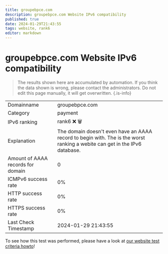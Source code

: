 ```yaml
---
title: groupebpce.com
description: groupebpce.com Website IPv6 compatibility
published: true
date: 2024-01-29T21:43:55
tags: website, rank6
editor: markdown
---
```


# groupebpce.com Website IPv6 compatibility

> The results shown here are accumulated by automation. If you think the data shown is wrong, please contact the administrators. 
> Do not edit this page manually, it will get overwritten.
{.is-info}


|   |   |
| - | - |
| Domainname | groupebpce.com
| Category | payment |
| IPv6 ranking | rank6 :x: :wastebasket: |
| Explanation | The domain doesn't even have an AAAA record to begin with. The is the worst ranking a webite can get in the IPv6 database. |
| Amount of AAAA records for domain | 0 |
| ICMPv6 success rate | 0%|
| HTTP success rate | 0% |
| HTTPS success rate | 0% |
| Last Check Timestamp | 2024-01-29 21:43:55 |

To see how this test was performed, please have a look at [our website test criteria howto](/howto/testcriteria/website)!

